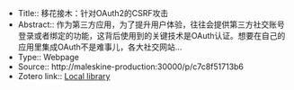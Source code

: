 - Title:: 移花接木：针对OAuth2的CSRF攻击
- Abstract:: 作为第三方应用，为了提升用户体验，往往会提供第三方社交账号登录或者绑定的功能，这背后使用到的关键技术是OAuth认证。想要在自己的应用里集成OAuth不是难事儿，各大社交网站...
- Type:: Webpage
- Source:: http://maleskine-production:30000/p/c7c8f51713b6
- Zotero link:: [Local library](zotero://select/library/items/MEFH42TI)
